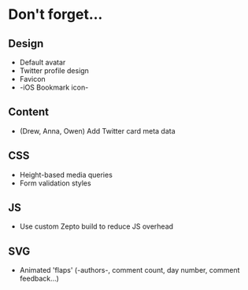 # Don't forget...

## Design
* Default avatar
* Twitter profile design
* Favicon
* -iOS Bookmark icon-

## Content
* (Drew, Anna, Owen) Add Twitter card meta data

## CSS
* Height-based media queries
* Form validation styles

## JS
* Use custom Zepto build to reduce JS overhead

## SVG
* Animated 'flaps' (-authors-, comment count, day number, comment feedback...)